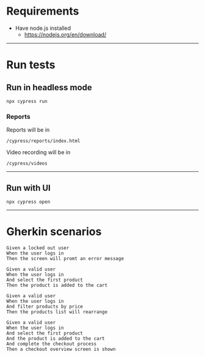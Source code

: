 # Requirements 

* Have node.js installed
    * https://nodejs.org/en/download/

---

# Run tests
## Run in headless mode
```
npx cypress run
```

### Reports
Reports will be in 
```
/cypress/reports/index.html
```
Video recording will be in
```
/cypress/videos
```
---
## Run with UI
```
npx cypress open
```

---

# Gherkin scenarios

```
Given a locked out user  
When the user logs in
Then the screen will promt an error message
```

```
Given a valid user  
When the user logs in
And select the first product 
Then the product is added to the cart
```

```
Given a valid user  
When the user logs in
And filter products by price
Then the products list will rearrange
```

```
Given a valid user  
When the user logs in
And select the first product 
And the product is added to the cart
And complete the checkout process
Then a checkout overview screen is shown
```